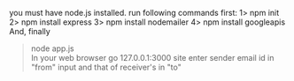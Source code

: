 you must have node.js installed. 
run following commands first: 
1> npm init 
2> npm install express 
3> npm install nodemailer 
4> npm install googleapis  
And, finally  
>node app.js  
>In your web browser go 127.0.0.1:3000 site
enter sender email id in "from" input and that of receiver's in "to"  
